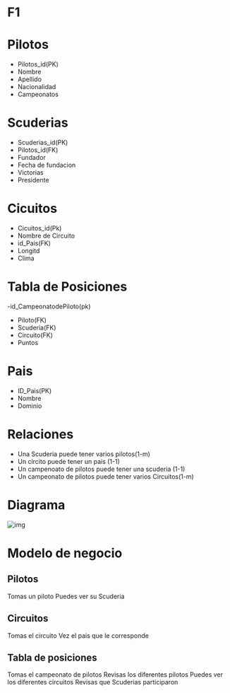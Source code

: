 # F1


 # Pilotos
 - Pilotos_id(PK)
 - Nombre
 - Apellido
 - Nacionalidad
 - Campeonatos

  # Scuderias
 - Scuderias_id(PK)
 - Pilotos_id(FK)
 - Fundador
 - Fecha de fundacion
 - Victorias
 - Presidente

# Cicuitos
- Cicuitos_id(Pk)
- Nombre de Circuito
- id_Pais(FK)
- Longitd
- Clima

# Tabla de Posiciones
-id_CampeonatodePiloto(pk)
- Piloto(FK)
- Scuderia(FK)
- Circuito(FK)
- Puntos 

# Pais
- ID_Pais(PK)
- Nombre
- Dominio 

# Relaciones
- Una Scuderia puede tener varios pilotos(1-m)
- Un circito puede tener un pais (1-1)
- Un campenoato de pilotos puede tener una scuderia (1-1)
- Un campeonato de pilotos puede tener varios Circuitos(1-m)

# Diagrama
![img](https://cdn.discordapp.com/attachments/882327210516701194/1034485013342867496/Diagrama_sin_titulo.jpg)

# Modelo de negocio
## Pilotos
Tomas un piloto 
Puedes ver su Scuderia 
## Circuitos
Tomas el circuito 
Vez el pais que le corresponde 
## Tabla de posiciones 
Tomas el campeonato de pilotos 
Revisas los diferentes pilotos
Puedes ver los diferentes circuitos
Revisas que Scuderias participaron 





